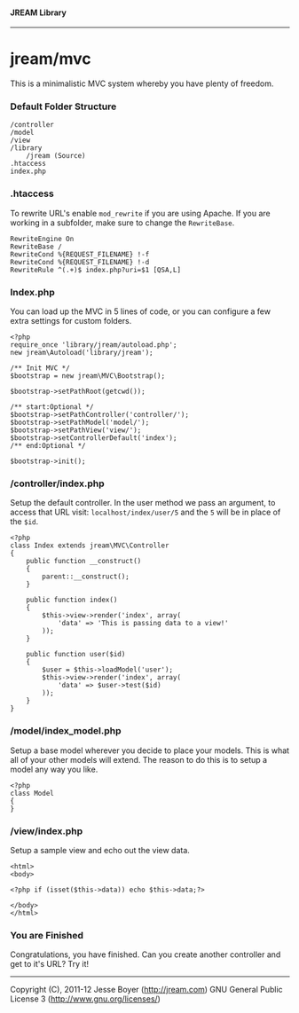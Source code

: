 #### JREAM Library
* * *

# jream/mvc
This is a minimalistic MVC system whereby you have plenty of freedom.


### Default Folder Structure

    /controller
    /model
    /view
	/library
		/jream (Source)
    .htaccess
    index.php
    
    

###  .htaccess

To rewrite URL's enable `mod_rewrite` if you are using Apache. If you are working in a subfolder, make sure to change the `RewriteBase`.

    RewriteEngine On
	RewriteBase /
	RewriteCond %{REQUEST_FILENAME} !-f
    RewriteCond %{REQUEST_FILENAME} !-d
    RewriteRule ^(.+)$ index.php?uri=$1 [QSA,L]



### Index.php

You can load up the MVC in 5 lines of code, or you can configure a few extra settings for custom folders.

	<?php
	require_once 'library/jream/autoload.php';
	new jream\Autoload('library/jream');
		
	/** Init MVC */
	$bootstrap = new jream\MVC\Bootstrap();
	
	$bootstrap->setPathRoot(getcwd());
	
	/** start:Optional */
	$bootstrap->setPathController('controller/');
	$bootstrap->setPathModel('model/');
	$bootstrap->setPathView('view/');
	$bootstrap->setControllerDefault('index');
	/** end:Optional */

	$bootstrap->init();
	
### /controller/index.php

Setup the default controller. In the user method we pass an argument, to access that URL visit: `localhost/index/user/5` and the `5` will be in place of the `$id`.

	<?php
	class Index extends jream\MVC\Controller
	{
		public function __construct()
		{
			parent::__construct();
		}

		public function index()
		{
			$this->view->render('index', array(
				'data' => 'This is passing data to a view!'
			));
		}

		public function user($id)
		{
			$user = $this->loadModel('user');
			$this->view->render('index', array(
				'data' => $user->test($id)
			));
		}
	}
	
### /model/index_model.php

Setup a base model wherever you decide to place your models. This is what
all of your other models will extend. The reason to do this is to setup a
model any way you like.

	<?php
	class Model
	{
	}

### /view/index.php

Setup  a sample view and echo out the view data.

	<html>
	<body>

	<?php if (isset($this->data)) echo $this->data;?>

	</body>
	</html>

### You are Finished
Congratulations, you have finished. Can you create another controller and get to it's URL? Try it!

* * *
Copyright (C), 2011-12 Jesse Boyer (http://jream.com) GNU General Public License 3 (http://www.gnu.org/licenses/)